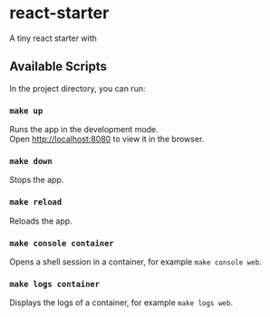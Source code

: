 # react-starter

A tiny react starter with 

## Available Scripts

In the project directory, you can run:

### `make up`
Runs the app in the development mode.<br>
Open [http://localhost:8080](http://localhost:8080) to view it in the browser.

### `make down`
Stops the app.

### `make reload`
Reloads the app.

### `make console container`
Opens a shell session in a container, for example `make console web`.

### `make logs container`
Displays the logs of a container, for example `make logs web`.